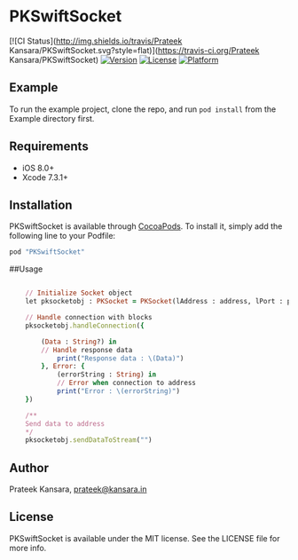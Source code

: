 # PKSwiftSocket

[![CI Status](http://img.shields.io/travis/Prateek Kansara/PKSwiftSocket.svg?style=flat)](https://travis-ci.org/Prateek Kansara/PKSwiftSocket)
[![Version](https://img.shields.io/cocoapods/v/PKSwiftSocket.svg?style=flat)](http://cocoapods.org/pods/PKSwiftSocket)
[![License](https://img.shields.io/cocoapods/l/PKSwiftSocket.svg?style=flat)](http://cocoapods.org/pods/PKSwiftSocket)
[![Platform](https://img.shields.io/cocoapods/p/PKSwiftSocket.svg?style=flat)](http://cocoapods.org/pods/PKSwiftSocket)

## Example

To run the example project, clone the repo, and run `pod install` from the Example directory first.

## Requirements

* iOS 8.0+ 
* Xcode 7.3.1+

## Installation

PKSwiftSocket is available through [CocoaPods](http://cocoapods.org). To install
it, simply add the following line to your Podfile:

```ruby
pod "PKSwiftSocket"
```

##Usage

```ruby

    // Initialize Socket object
    let pksocketobj : PKSocket = PKSocket(lAddress : address, lPort : port)

    // Handle connection with blocks
    pksocketobj.handleConnection({

        (Data : String?) in
        // Handle response data
            print("Response data : \(Data)")
        }, Error: {
            (errorString : String) in
            // Error when connection to address
            print("Error : \(errorString)")
    })

    /**
    Send data to address
    */
    pksocketobj.sendDataToStream("")
```
## Author

Prateek Kansara, prateek@kansara.in

## License

PKSwiftSocket is available under the MIT license. See the LICENSE file for more info.
